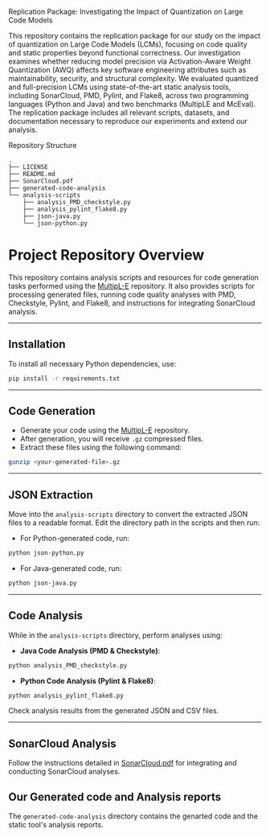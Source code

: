 Replication Package: Investigating the Impact of Quantization on Large Code Models

This repository contains the replication package for our study on the impact of quantization on Large Code Models (LCMs), focusing on code quality and static properties beyond functional correctness. Our investigation examines whether reducing model precision via Activation-Aware Weight Quantization (AWQ) affects key software engineering attributes such as maintainability, security, and structural complexity.
We evaluated quantized and full-precision LCMs using state-of-the-art static analysis tools, including SonarCloud, PMD, Pylint, and Flake8, across two programming languages (Python and Java) and two benchmarks (MultipLE and McEval). The replication package includes all relevant scripts, datasets, and documentation necessary to reproduce our experiments and extend our analysis.

Repository Structure
```
.
├── LICENSE
├── README.md
├── SonarCloud.pdf
├── generated-code-analysis
└── analysis-scripts
    ├── analysis_PMD_checkstyle.py
    ├── analysis_pylint_flake8.py
    ├── json-java.py
    └── json-python.py
```

# Project Repository Overview

This repository contains analysis scripts and resources for code generation tasks performed using the [MultipL-E](https://github.com/nuprl/MultiPL-E) repository. It also provides scripts for processing generated files, running code quality analyses with PMD, Checkstyle, Pylint, and Flake8, and instructions for integrating SonarCloud analysis.

---

## Installation

To install all necessary Python dependencies, use:

```bash
pip install -r requirements.txt
```

---

## Code Generation

- Generate your code using the [MultipL-E](https://github.com/nuprl/MultiPL-E) repository.
- After generation, you will receive `.gz` compressed files.
- Extract these files using the following command:

```bash
gunzip <your-generated-file>.gz
```

---

## JSON Extraction

Move into the `analysis-scripts` directory to convert the extracted JSON files to a readable format. Edit the directory path in the scripts and then run:

- For Python-generated code, run:

```bash
python json-python.py
```

- For Java-generated code, run:

```bash
python json-java.py
```

---

## Code Analysis

While in the `analysis-scripts` directory, perform analyses using:

- **Java Code Analysis (PMD & Checkstyle)**:

```bash
python analysis_PMD_checkstyle.py
```

- **Python Code Analysis (Pylint & Flake8)**:

```bash
python analysis_pylint_flake8.py
```

Check analysis results from the generated JSON and CSV files.

---

## SonarCloud Analysis

Follow the instructions detailed in [SonarCloud.pdf](SonarCloud.pdf) for integrating and conducting SonarCloud analyses.

## Our Generated code and Analysis reports
The `generated-code-analysis` directory contains the genarted code and the static tool's analysis reports. 


